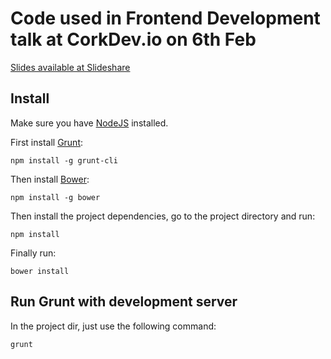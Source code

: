 # Code used in Frontend Development talk at CorkDev.io on 6th Feb

[Slides available at Slideshare](http://www.slideshare.net/davejeffery/dave-jefferycorkdevio)

## Install

Make sure you have [NodeJS](http://nodejs.org/) installed.

First install [Grunt](http://gruntjs.com/):

```shell
npm install -g grunt-cli
```

Then install [Bower](http://bower.io/):

```shell
npm install -g bower
```

Then install the project dependencies, go to the project directory and run:

```shell
npm install
```

Finally run:

```shell
bower install
```

## Run Grunt with development server

In the project dir, just use the following command:

```shell
grunt
```